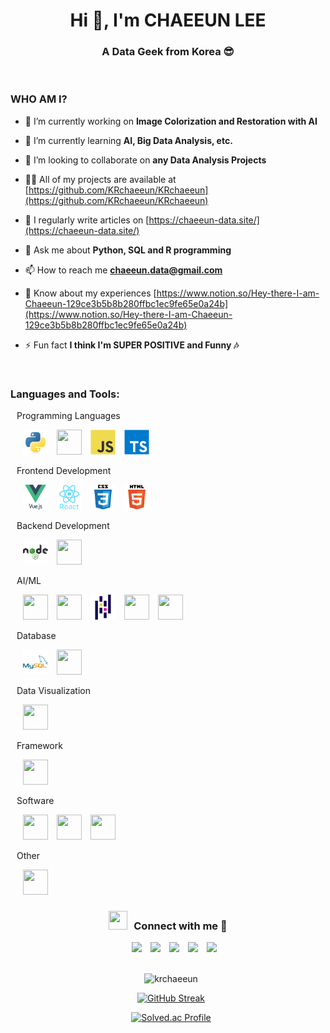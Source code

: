 <h1 align="center">Hi 👋, I'm CHAEEUN LEE</h1>
<h3 align="center">A Data Geek from Korea 😎</h3>

<br>

<h3 align="left">WHO AM I?</h3>

- 🔭 I’m currently working on **Image Colorization and Restoration with AI**

- 🌱 I’m currently learning **AI, Big Data Analysis, etc.**

- 👯 I’m looking to collaborate on **any Data Analysis Projects**

- 👨‍💻 All of my projects are available at [https://github.com/KRchaeeun/KRchaeeun](https://github.com/KRchaeeun/KRchaeeun)

- 📝 I regularly write articles on [https://chaeeun-data.site/](https://chaeeun-data.site/)

- 💬 Ask me about **Python, SQL and R programming**

- 📫 How to reach me **chaeeun.data@gmail.com**

- 📄 Know about my experiences [https://www.notion.so/Hey-there-I-am-Chaeeun-129ce3b5b8b280ffbc1ec9fe65e0a24b](https://www.notion.so/Hey-there-I-am-Chaeeun-129ce3b5b8b280ffbc1ec9fe65e0a24b)

- ⚡ Fun fact **I think I'm SUPER POSITIVE and Funny 🎶**

<br>

<h3 align="left">Languages and Tools:</h3>
<div align="left" class="icons-social" style="margin-left: 10px;">
	<p>Programming Languages</p>
		<a style="margin-left: 10px;" target="_blank" href="https://www.python.org">
			<img src="https://raw.githubusercontent.com/devicons/devicon/master/icons/python/python-original.svg" width="40" height="40"></a>
	        <a style="margin-left: 10px;" target="_blank" href="https://www.r-project.org/">
			<img src="https://i.ibb.co/qB55hwt/r.png" width="40" height="40"></a>
		<a style="margin-left: 10px;" target="_blank" href="https://developer.mozilla.org/en-US/docs/Web/JavaScript" >
			<img src="https://raw.githubusercontent.com/devicons/devicon/master/icons/javascript/javascript-original.svg" width="40" height="40"></a>
		<a style="margin-left: 10px;" target="_blank" href="https://raw.githubusercontent.com/devicons/devicon/master/icons/javascript/javascript-original.svg">
			<img src="https://raw.githubusercontent.com/devicons/devicon/master/icons/typescript/typescript-original.svg" width="40" height="40"></a>
	<p>Frontend Development</p>
		<a style="margin-left: 10px;" target="_blank" href="https://vuejs.org">
			<img src="https://raw.githubusercontent.com/devicons/devicon/master/icons/vuejs/vuejs-original-wordmark.svg" width="40" height="40"></a>
	        <a style="margin-left: 10px;" target="_blank" href="https://reactjs.org/">
			<img src="https://raw.githubusercontent.com/devicons/devicon/master/icons/react/react-original-wordmark.svg" width="40" height="40"></a>
		<a style="margin-left: 10px;" target="_blank" href="https://www.w3schools.com/css/" >
			<img src="https://raw.githubusercontent.com/devicons/devicon/master/icons/css3/css3-original-wordmark.svg" width="40" height="40"></a>
		<a style="margin-left: 10px;" target="_blank" href="https://www.w3.org/html/">
			<img src="https://raw.githubusercontent.com/devicons/devicon/master/icons/html5/html5-original-wordmark.svg" width="40" height="40"></a>
  	<p>Backend Development</p>
		<a style="margin-left: 10px;" target="_blank" href="https://nodejs.org">
			<img src="https://raw.githubusercontent.com/devicons/devicon/master/icons/nodejs/nodejs-original-wordmark.svg" width="40" height="40"></a>
	        <a style="margin-left: 10px;" target="_blank" href="https://spring.io/">
			<img src="https://www.vectorlogo.zone/logos/springio/springio-icon.svg" width="40" height="40"></a>
   	<p>AI/ML</p>
		<a style="margin-left: 10px;" target="_blank" href="https://www.tensorflow.org">
			<img src="https://www.vectorlogo.zone/logos/tensorflow/tensorflow-icon.svg" width="40" height="40"></a>
	        <a style="margin-left: 10px;" target="_blank" href="https://pytorch.org/">
			<img src="https://www.vectorlogo.zone/logos/pytorch/pytorch-icon.svg" width="40" height="40"></a>
		<a style="margin-left: 10px;" target="_blank" href="https://pandas.pydata.org/" >
			<img src="https://raw.githubusercontent.com/devicons/devicon/2ae2a900d2f041da66e950e4d48052658d850630/icons/pandas/pandas-original.svg" width="40" height="40"></a>
		<a style="margin-left: 10px;" target="_blank" href="https://opencv.org/">
			<img src="https://www.vectorlogo.zone/logos/opencv/opencv-icon.svg" width="40" height="40"></a>
   		<a style="margin-left: 10px;" target="_blank" href="https://scikit-learn.org/">
			<img src="https://upload.wikimedia.org/wikipedia/commons/0/05/Scikit_learn_logo_small.svg" width="40" height="40"></a>
     	<p>Database</p>
		<a style="margin-left: 10px;" target="_blank" href="https://www.mysql.com/">
			<img src="https://raw.githubusercontent.com/devicons/devicon/master/icons/mysql/mysql-original-wordmark.svg" width="40" height="40"></a>
	        <a style="margin-left: 10px;" target="_blank" href="https://www.sqlite.org/">
			<img src="https://www.vectorlogo.zone/logos/sqlite/sqlite-icon.svg" width="40" height="40"></a>
     	<p>Data Visualization</p>	
 		<a style="margin-left: 10px;" target="_blank" href="https://www.chartjs.org">
			<img src="https://www.chartjs.org/media/logo-title.svg" width="40" height="40"></a>
     	<p>Framework</p>
 		<a style="margin-left: 10px;" target="_blank" href="https://www.djangoproject.com/">
			<img src="https://cdn.worldvectorlogo.com/logos/django.svg" width="40" height="40"></a>
	<p>Software</p>
		<a style="margin-left: 10px;" target="_blank" href="https://www.adobe.com/in/products/illustrator.html">
			<img src="https://i.ibb.co/s1DHgSF/adobe-illustrator.png" width="40" height="40"></a>
	        <a style="margin-left: 10px;" target="_blank" href="https://www.photoshop.com/en">
			<img src="https://i.ibb.co/PjmsmGZ/photoshop.png" width="40" height="40"></a>
		<a style="margin-left: 10px;" target="_blank" href="https://postman.com" >
			<img src="https://i.ibb.co/SXJ51fq/postman.png" width="40" height="40"></a>
      	<p>Other</p>
	<a style="margin-left: 10px;" target="_blank" href="https://git-scm.com/">
		<img src="https://i.ibb.co/gJkSnky/git.png"" width="40" height="40"></a>


 
</div>

<h3 align="center"> <img src="https://media.giphy.com/media/iY8CRBdQXODJSCERIr/giphy.gif" width="30" height="30" style="margin-right: 10px;">Connect with me 🤝 </h3>
<div align="center" class="icons-social" style="margin-left: 10px;">
	<a style="margin-left: 10px;" target="_blank" href="https://www.linkedin.com/in/chaeeun-lee-0b4036306/">
		<img src="https://img.icons8.com/doodle/40/000000/linkedin--v2.png"></a>
        <a style="margin-left: 10px;" target="_blank" href="https://github.com/KRchaeeun">
		<img src="https://img.icons8.com/doodle/40/000000/github--v1.png"></a>
	<a style="margin-left: 10px;" target="_blank" href="https://www.kaggle.com/dachaeeun">
		<img src="https://i.ibb.co/gdxkP82/kaggle.png"></a>
	<a style="margin-left: 10px;" target="_blank" href="https://www.hackerrank.com/profile/cheeun0903">
		<img src="https://i.ibb.co/gdGHyvv/hackerrank.png"></a>
	<a style="margin-left: 10px;" target="_blank" href="https://leetcode.com/u/cheeun0903/">
		<img src="https://i.ibb.co/ZHcnc0V/leetcode.png"></a>
</div>

<br>

<div align="center" style="margin-left: 10px;">
<p><img src="https://github-readme-stats.vercel.app/api/top-langs?username=krchaeeun&show_icons=true&locale=en&layout=compact" alt="krchaeeun" /></p>

[![GitHub Streak](https://github-readme-streak-stats.herokuapp.com?user=KRchaeeun&hide_border=true)](https://git.io/streak-stats)

[![Solved.ac Profile](http://mazassumnida.wtf/api/v2/generate_badge?boj=cheeun0903)](https://solved.ac/cheeun0903/)
</div>
